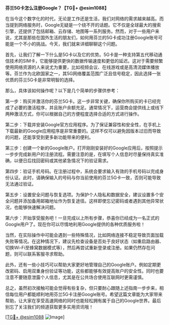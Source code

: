 **芬兰5G卡怎么注册Google？【TG💪+ @esim1088】**

在当今这个数字化的时代，无论是工作还是生活，我们对网络的需求越来越高。而当提到网络服务时，Google无疑是一个绕不开的话题。它不仅是全球最大的搜索引擎，还提供了包括邮箱、云存储、地图等一系列服务。然而，对于一些用户来说，尤其是那些在国外生活的朋友们，如何用芬兰的5G卡成功注册Google账号可能是一个不小的挑战。今天，我们就来详细聊聊这个问题。

首先，让我们了解一下什么是5G卡以及它的优势。5G卡是一种支持第五代移动通信技术的SIM卡，它能够提供更快的数据传输速度和更低的延迟。这对于需要频繁使用网络资源的人来说尤为重要，比如视频会议、在线游戏或是高清流媒体播放等。芬兰作为北欧国家之一，其5G网络覆盖范围广泛且信号稳定，因此选择一张优质的芬兰5G卡是非常明智的选择。

那么，具体该如何操作呢？以下是几个简单的步骤供参考：

第一步：购买并激活你的芬兰5G卡。这一步非常关键，确保你所购买的卡已经完成了必要的激活程序，并且账户余额充足。通常情况下，运营商会提供线上或线下两种激活方式，你可以根据自己的方便程度选择合适的方式进行操作。

第二步：下载并安装Google官方应用程序。为了保证兼容性和安全性，在手机上下载最新的Google应用程序是非常重要的。这样不仅可以避免因版本过旧而导致的问题，还能享受到更多新功能带来的便利。

第三步：创建一个新的Google账户。打开刚刚安装好的Google应用后，按照提示一步步完成新用户的注册流程。需要注意的是，在填写个人信息时尽量保持真实准确，以便日后找回密码或其他紧急情况下的验证需求。

第四步：验证手机号码。在注册过程中，系统会要求输入有效的手机号码以完成身份认证。此时，请确保输入的号码与你当前使用的芬兰5G卡一致，否则可能导致无法通过验证。

第五步：设置安全问题与恢复选项。为保护个人隐私和数据安全，建议设置多个安全问题并添加备用邮箱地址作为恢复途径。这样即使忘记密码或者遇到其他异常状况，也能够快速解决问题。

第六步：开始享受服务吧！一旦完成以上所有步骤，恭喜你已经成为一名正式的Google用户了。现在你可以尽情地利用Google提供的各种优质服务啦！

当然，在实际操作中可能会遇到一些特殊情况，比如网络连接不稳定导致页面加载失败等情况。在这种情况下，建议先检查设备是否处于良好状态（如重启路由器、切换Wi-Fi至蜂窝数据模式等），然后再尝试重新登录或注册。如果仍然存在问题，则可以联系客服寻求帮助。

此外，还有一些小技巧可以帮助大家更好地管理自己的Google账户。例如定期更改密码、启用双重身份验证等功能，这些都能够有效提高账户的安全性。同时也要注意不要随意泄露个人信息，尤其是在公共场合使用互联网时更需谨慎。

总之，虽然初次接触可能会觉得有些复杂，但只要耐心跟随上述指南一步步来，相信每位用户都能顺利地用芬兰5G卡注册Google账号。希望这篇文章能为大家带来帮助，让大家在享受高速网络的同时也能轻松拥有属于自己的Google世界。最后别忘了关注我们的频道获取更多实用资讯哦！

[[TG💪+ @esim1088](https://t.me/s/esim1088) ![Image](https://i.postimg.cc/4NQfJmqS/Snipaste-2025-05-13-00-14-12.png)]